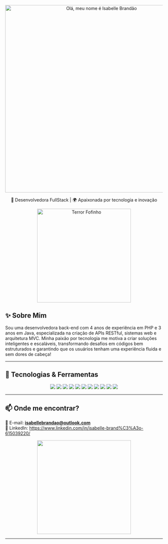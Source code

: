 <p align="center">
  <img src="https://img.shields.io/badge/👩🏽‍💻%20Olá,%20meu%20nome%20é%20Isabelle%20Brandão-000000?style=flat-square&labelColor=FF3366&color=FF3366&logoColor=white" alt="Olá, meu nome é Isabelle Brandão" width="600">
</p>


<p align="center">
  🚀 Desenvolvedora FullStack | 🌍 Apaixonada por tecnologia e inovação 
</p>

<p align="center">
  <img src="https://media0.giphy.com/media/v1.Y2lkPTc5MGI3NjExYTZ4cXBjNXF4M2N1anY5bXpib2theTlrNDBtY3l3MnZ5ZTJtYWlxYiZlcD12MV9pbnRlcm5hbF9naWZfYnlfaWQmY3Q9Zw/L3bj6t3opdeNddYCyl/giphy.gif" width="300px" alt="Terror Fofinho">
</p>

## ✨ Sobre Mim

Sou uma desenvolvedora back-end com 4 anos de experiência em PHP e 3 anos em Java, especializada na criação de APIs RESTful, sistemas web e arquitetura MVC.
Minha paixão por tecnologia me motiva a criar soluções inteligentes e escaláveis, transformando desafios em códigos bem estruturados e garantindo que os usuários tenham uma experiência fluida e sem dores de cabeça!

---

## 🚀 Tecnologias & Ferramentas

<p align="center">
  <img src="https://img.shields.io/badge/PHP-777BB4?style=for-the-badge&logo=php&logoColor=white">
  <img src="https://img.shields.io/badge/Java-ED8B00?style=for-the-badge&logo=openjdk&logoColor=white">
  <img src="https://img.shields.io/badge/Spring_Boot-6DB33F?style=for-the-badge&logo=spring-boot&logoColor=white">
  <img src="https://img.shields.io/badge/JavaScript-F7DF1E?style=for-the-badge&logo=javascript&logoColor=black">
  <img src="https://img.shields.io/badge/PostgreSQL-316192?style=for-the-badge&logo=postgresql&logoColor=white">
  <img src="https://img.shields.io/badge/MySQL-4479A1?style=for-the-badge&logo=mysql&logoColor=white">
  <img src="https://img.shields.io/badge/Laravel-FF2D20?style=for-the-badge&logo=laravel&logoColor=white">
  <img src="https://img.shields.io/badge/Git-F05032?style=for-the-badge&logo=git&logoColor=white">
  <img src="https://img.shields.io/badge/HTML5-E34F26?style=for-the-badge&logo=html5&logoColor=white">
  <img src="https://img.shields.io/badge/CSS3-1572B6?style=for-the-badge&logo=css3&logoColor=white">
  <img src="https://img.shields.io/badge/Docker-2496ED?style=for-the-badge&logo=docker&logoColor=white">
</p>

---

## 📫 Onde me encontrar?

📧 E-mail: **isabellebrandao@outlook.com**  
💼 LinkedIn: https://www.linkedin.com/in/isabelle-brand%C3%A3o-615039220/

<p align="center">
  <img src="https://media.giphy.com/media/l2JehQ2GitHGdVG9y/giphy.gif" width="300px">
</p>

---
